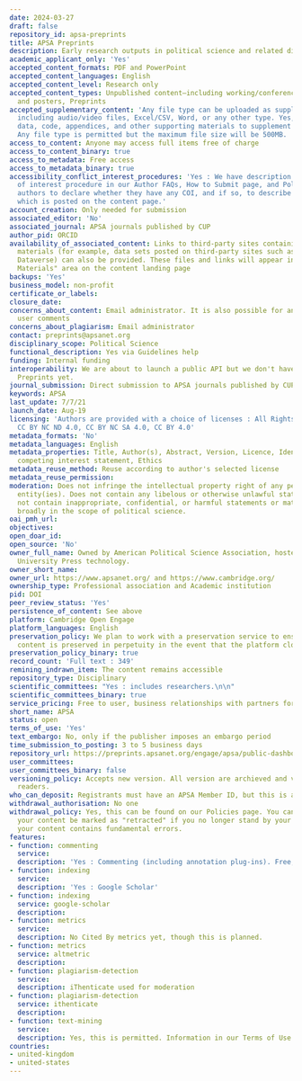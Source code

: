 ```yaml
---
date: 2024-03-27
draft: false
repository_id: apsa-preprints
title: APSA Preprints
description: Early research outputs in political science and related disciplines
academic_applicant_only: 'Yes'
accepted_content_formats: PDF and PowerPoint
accepted_content_languages: English
accepted_content_level: Research only
accepted_content_types: Unpublished content—including working/conference papers, presentations,
  and posters, Preprints
accepted_supplementary_content: 'Any file type can be uploaded as supplementary material
  including audio/video files, Excel/CSV, Word, or any other type. Yes, you can upload
  data, code, appendices, and other supporting materials to supplement your main content.
  Any file type is permitted but the maximum file size will be 500MB. '
access_to_content: Anyone may access full items free of charge
access_to_content_binary: true
access_to_metadata: Free access
access_to_metadata_binary: true
accessibility_conflict_interest_procedures: 'Yes : We have description of our conflict
  of interest procedure in our Author FAQs, How to Submit page, and Policies. We ask
  authors to declare whether they have any COI, and if so, to describe it in a declaration
  which is posted on the content page.'
account_creation: Only needed for submission
associated_editor: 'No'
associated_journal: APSA journals published by CUP
author_pid: ORCID
availability_of_associated_content: Links to third-party sites containing supplementary
  materials (for example, data sets posted on third-party sites such as the Harvard
  Dataverse) can also be provided. These files and links will appear in a "Supplementary
  Materials" area on the content landing page
backups: 'Yes'
business_model: non-profit
certificate_or_labels:
closure_date:
concerns_about_content: Email administrator. It is also possible for any user to 'Report'
  user comments
concerns_about_plagiarism: Email administrator
contact: preprints@apsanet.org
disciplinary_scope: Political Science
functional_description: Yes via Guidelines help
funding: Internal funding
interoperability: We are about to launch a public API but we don't have one on APSA
  Preprints yet.
journal_submission: Direct submission to APSA journals published by CUP
keywords: APSA
last_update: 7/7/21
launch_date: Aug-19
licensing: 'Authors are provided with a choice of licenses : All Rights Reserved,
  CC BY NC ND 4.0, CC BY NC SA 4.0, CC BY 4.0'
metadata_formats: 'No'
metadata_languages: English
metadata_properties: Title, Author(s), Abstract, Version, Licence, Identifier, Author’s
  competing interest statement, Ethics
metadata_reuse_method: Reuse according to author's selected license
metadata_reuse_permission:
moderation: Does not infringe the intellectual property right of any person(s) or
  entity(ies). Does not contain any libelous or otherwise unlawful statements. Does
  not contain inappropriate, confidential, or harmful statements or materials. Falls
  broadly in the scope of political science.
oai_pmh_url:
objectives:
open_doar_id:
open_source: 'No'
owner_full_name: Owned by American Political Science Association, hosted by Cambridge
  University Press technology.
owner_short_name:
owner_url: https://www.apsanet.org/ and https://www.cambridge.org/
ownership_type: Professional association and Academic institution
pid: DOI
peer_review_status: 'Yes'
persistence_of_content: See above
platform: Cambridge Open Engage
platform_languages: English
preservation_policy: We plan to work with a preservation service to ensure that all
  content is preserved in perpetuity in the event that the platform closes.
preservation_policy_binary: true
record_count: 'Full text : 349'
remining_indrawn_item: The content remains accessible
repository_type: Disciplinary
scientific_committees: "Yes : includes researchers.\n\n"
scientific_committees_binary: true
service_pricing: Free to user, business relationships with partners for hosting services.
short_name: APSA
status: open
terms_of_use: 'Yes'
text_embargo: No, only if the publisher imposes an embargo period
time_submission_to_posting: 3 to 5 business days
repository_url: https://preprints.apsanet.org/engage/apsa/public-dashboard
user_committees:
user_committees_binary: false
versioning_policy: Accepts new version. All version are archieved and visible for
  readers.
who_can_deposit: Registrants must have an APSA Member ID, but this is also free.
withdrawal_authorisation: No one
withdrawal_policy: Yes, this can be found on our Policies page. You can request that
  your content be marked as "retracted" if you no longer stand by your findings or
  your content contains fundamental errors.
features:
- function: commenting
  service:
  description: 'Yes : Commenting (including annotation plug-ins). Free, requires registration'
- function: indexing
  service:
  description: 'Yes : Google Scholar'
- function: indexing
  service: google-scholar
  description:
- function: metrics
  service:
  description: No Cited By metrics yet, though this is planned.
- function: metrics
  service: altmetric
  description:
- function: plagiarism-detection
  service:
  description: iThenticate used for moderation
- function: plagiarism-detection
  service: ithenticate
  description:
- function: text-mining
  service:
  description: Yes, this is permitted. Information in our Terms of Use.
countries:
- united-kingdom
- united-states
---
```



